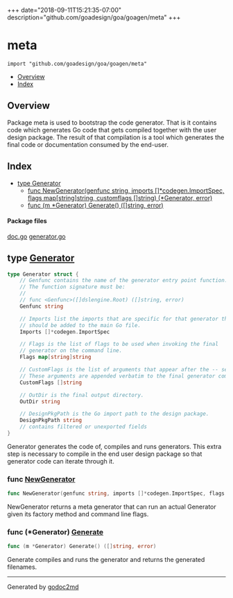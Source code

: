 +++
date="2018-09-11T15:21:35-07:00"
description="github.com/goadesign/goa/goagen/meta"
+++


# meta
`import "github.com/goadesign/goa/goagen/meta"`

* [Overview](#pkg-overview)
* [Index](#pkg-index)

## <a name="pkg-overview">Overview</a>
Package meta is used to bootstrap the code generator. That is it contains code which generates
Go code that gets compiled together with the user design package. The result of that compilation is
a tool which generates the final code or documentation consumed by the end-user.




## <a name="pkg-index">Index</a>
* [type Generator](#Generator)
  * [func NewGenerator(genfunc string, imports []*codegen.ImportSpec, flags map[string]string, customflags []string) (*Generator, error)](#NewGenerator)
  * [func (m *Generator) Generate() ([]string, error)](#Generator.Generate)


#### <a name="pkg-files">Package files</a>
[doc.go](/src/github.com/goadesign/goa/goagen/meta/doc.go) [generator.go](/src/github.com/goadesign/goa/goagen/meta/generator.go) 






## <a name="Generator">type</a> [Generator](/src/target/generator.go?s=397:1209#L21)
``` go
type Generator struct {
    // Genfunc contains the name of the generator entry point function.
    // The function signature must be:
    //
    // func <Genfunc>([]dslengine.Root) ([]string, error)
    Genfunc string

    // Imports list the imports that are specific for that generator that
    // should be added to the main Go file.
    Imports []*codegen.ImportSpec

    // Flags is the list of flags to be used when invoking the final
    // generator on the command line.
    Flags map[string]string

    // CustomFlags is the list of arguments that appear after the -- separator.
    // These arguments are appended verbatim to the final generator command line.
    CustomFlags []string

    // OutDir is the final output directory.
    OutDir string

    // DesignPkgPath is the Go import path to the design package.
    DesignPkgPath string
    // contains filtered or unexported fields
}

```
Generator generates the code of, compiles and runs generators.
This extra step is necessary to compile in the end user design package so
that generator code can iterate through it.







### <a name="NewGenerator">func</a> [NewGenerator](/src/target/generator.go?s=1337:1468#L51)
``` go
func NewGenerator(genfunc string, imports []*codegen.ImportSpec, flags map[string]string, customflags []string) (*Generator, error)
```
NewGenerator returns a meta generator that can run an actual Generator
given its factory method and command line flags.





### <a name="Generator.Generate">func</a> (\*Generator) [Generate](/src/target/generator.go?s=2124:2172#L83)
``` go
func (m *Generator) Generate() ([]string, error)
```
Generate compiles and runs the generator and returns the generated filenames.








- - -
Generated by [godoc2md](http://godoc.org/github.com/davecheney/godoc2md)
